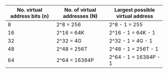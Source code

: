 | No. virtual address bits (n) | No. of virtual addresses (N) | Largest possible virtual address  |
|---|---|---|
| 8 | 2^8 = 256 | 2^8 - 1 = 255 |
| 16 | 2^16 = 64K | 2^16 - 1 = 64K - 1 |
| 32 | 2^32 = 4G | 2^32 - 1 = 4G - 1 |
| 48 | 2^48 = 256T | 2^48 - 1 = 256T - 1 |
| 64 | 2^64 = 16384P | 2^64 - 1 = 16384P - 1 |

